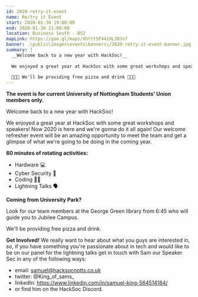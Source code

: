 ```yaml
---
id: 2020-retry-it-event
name: Re/try it Event
start: 2020-01-30 19:00:00
end: 2020-01-30 21:00:00
location: Business South - B52
mapLink: https://goo.gl/maps/Xhttt5P44iHL3DJv7
banner: .\public\images\events\banners\/2020-retry-it-event-banner.jpg
summary: |
  __Welcome back to a new year with HackSoc!__
  
  We enjoyed a great year at HackSoc with some great workshops and speakers! Now 2020 is here and we're gonna do it all again! Our welcome refresher event will be an amazing opportunity to meet the team and get a glimpse of what we're going to be doing in the coming year.
  
  🍕🍕🍕 We'll be providing free pizza and drink 🍕🍕🍕
---
```


__The event is for current University of Nottingham Students' Union members only.__

Welcome back to a new year with HackSoc!

We enjoyed a great year at HackSoc with some great workshops and speakers! Now 2020 is here and we're gonna do it all again! Our welcome refresher event will be an amazing opportunity to meet the team and get a glimpse of what we're going to be doing in the coming year.

__60 minutes of rotating activities:__

* Hardware 💻
* Cyber Security 🔐
* Coding 👨‍💻
* Lightning Talks 🗣

__Coming from University Park?__

Look for our team members at the George Green library from 6:45 who will guide you to Jubilee Campus.

We'll be providing free pizza and drink.

__Get Involved!__
We really want to hear about what you guys are interested in, so, if you have something you're passionate about in tech and would like to be on our panel for the lightning talks get in touch with Sam our Speaker Sec in any of the following ways:
* email: samuel@hacksocnotts.co.uk
* twitter: @King_of_sams_
* linkedIn: https://www.linkedin.com/in/samuel-king-564514184/
* or find him on the HackSoc Discord.